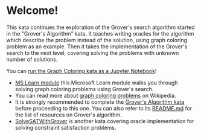 # Welcome!

This kata continues the exploration of the Grover's search algorithm started in the "Grover's Algorithm" kata. 
It teaches writing oracles for the algorithm which describe the problem instead of the solution, using graph coloring problem as an example. 
Then it takes the implementation of the Grover's search to the next level, covering solving the problems with unknown number of solutions.

You can [run the Graph Coloring kata as a Jupyter Notebook](https://mybinder.org/v2/gh/Microsoft/QuantumKatas/main?filepath=GraphColoring%2FGraphColoring.ipynb)!

* [MS Learn module](https://docs.microsoft.com/en-us/learn/modules/solve-graph-coloring-problems-grovers-search/) this Microsoft Learn module walks you through solving graph coloring problems using Grover's search.
* You can read more about [graph coloring problems](https://en.wikipedia.org/wiki/Graph_coloring) on Wikipedia.
* It is strongly recommended to complete the [Grover's Algorithm kata](./../GroversAlgorithm/) before proceeding to this one. You can also refer to its [README.md](./../GroversAlgorithm/README.md) for the list of resources on Grover's algorithm.
* [SolveSATWithGrover](./../SolveSATWithGrover/) is another kata covering oracle implementation for solving constraint satisfaction problems.

